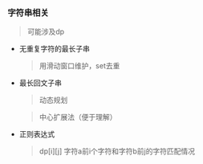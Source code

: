 ### 字符串相关

> 可能涉及dp

- 无重复字符的最长子串
  > 用滑动窗口维护，set去重
- 最长回文子串
    > 动态规划

    > 中心扩展法（便于理解）
- 正则表达式
  > dp[i][j] 字符a前i个字符和字符b前j的字符匹配情况 